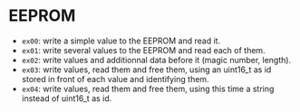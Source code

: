 # EEPROM

- `ex00`: write a simple value to the EEPROM and read it.
- `ex01`: write several values to the EEPROM and read each of them.
- `ex02`: write values and additionnal data before it (magic number, length).
- `ex03`: write values, read them and free them, using an uint16_t as id stored in front of each value and identifying them.
- `ex04`: write values, read them and free them, using this time a string instead of uint16_t as id.
